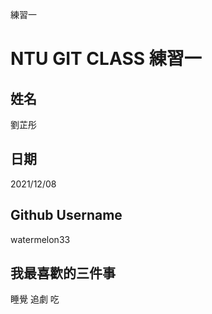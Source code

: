 練習一
# NTU GIT CLASS 練習一

姓名
----
劉芷彤

日期
----
2021/12/08

Github Username
---------------
watermelon33

我最喜歡的三件事
---------------
睡覺 追劇 吃